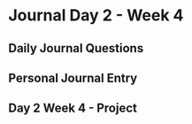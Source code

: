 # Journal Day 2 - Week 4

## Daily Journal Questions

## Personal Journal Entry


## Day 2 Week 4 -  Project